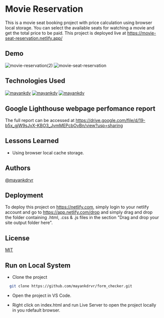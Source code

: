 
# Movie Reservation

This is a movie seat booking project with price calculation using browser local storage. You can select the available seats for watching a movie and get the total price to be paid. This project is deployed live at https://movie-seat-reservation.netlify.app/

## Demo

![movie-reservation(2)](https://user-images.githubusercontent.com/87348490/149883593-2d863ce4-b72e-4156-b409-7cb9e7785206.gif)
![movie-seat-reservation](https://user-images.githubusercontent.com/87348490/149883684-c00e5898-d260-42ec-bf86-43fdb60a74ff.png)


## Technologies Used

<a href="https://www.freecodecamp.org/news/html-css-and-javascript-explained-for-beginners/" target="_blank"><img align="center" src="https://www.linkpicture.com/q/html.svg" alt="mayankdv"  /></a>
<a href="https://www.freecodecamp.org/news/html-css-and-javascript-explained-for-beginners/" target="_blank"><img align="center" src="https://www.linkpicture.com/q/css.svg" alt="mayankdv"  /></a>
<a href="https://www.freecodecamp.org/news/html-css-and-javascript-explained-for-beginners/" target="_blank"><img align="center" src="https://www.linkpicture.com/q/js.svg" alt="mayankdv"  /></a>

## Google Lighthouse webpage perfomance report 

The full report can be accessed at https://drive.google.com/file/d/19-b5x_gjW9sJvX-KBO3_JvmMEPcbOvBn/view?usp=sharing

## Lessons Learned
- Using browser local cache storage.

## Authors

[@mayankdrvr](https://www.github.com/mayankdrvr)

## Deployment

To deploy this project on https://netlify.com, simply login to your netlify account and go to https://app.netlify.com/drop and simply drag and drop the folder containing .html, .css & .js files in the section "Drag and drop your site output folder here".

## License

[MIT](https://choosealicense.com/licenses/mit/)

## Run on Local System

- Clone the project

```bash
  git clone https://github.com/mayankdrvr/form_checker.git
```
- Open the project in VS Code.

- Right click on index.html and run Live Server to open the project locally in you rdefault browser.

